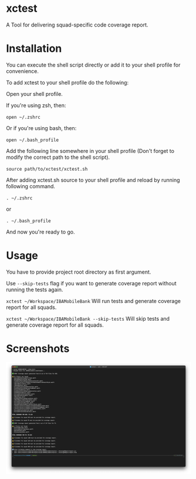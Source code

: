 # xctest

A Tool for delivering squad-specific code coverage report.

# Installation

You can execute the shell script directly or add it to your shell profile for convenience.

To add xctest to your shell profile do the following:

Open your shell profile.

If you're using zsh, then:

`open ~/.zshrc`

Or if you're using bash, then:

`open ~/.bash_profile`

Add the following line somewhere in your shell profile (Don't forget to modify the correct path to the shell script).

`source path/to/xctest/xctest.sh`

After adding xctest.sh source to your shell profile and reload by running following command.

`. ~/.zshrc` 

or

`. ~/.bash_profile`

And now you're ready to go.

# Usage

You have to provide project root directory as first argument.

Use `--skip-tests` flag if you want to generate coverage report without running the tests again.

`xctest ~/Workspace/IBAMobileBank`
Will run tests and generate coverage report for all squads.

`xctest ~/Workspace/IBAMobileBank --skip-tests`
Will skip tests and generate coverage report for all squads.

# Screenshots

![alt text](https://github.com/kenalizadeh/xctest/blob/master/screenshot.png)
